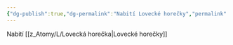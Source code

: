 ```yaml
---
{"dg-publish":true,"dg-permalink":"Nabití Lovecké horečky","permalink":"/Nabití Lovecké horečky/"}
---
```


Nabití [[z_Atomy/L/Lovecká horečka\|Lovecké horečky]]